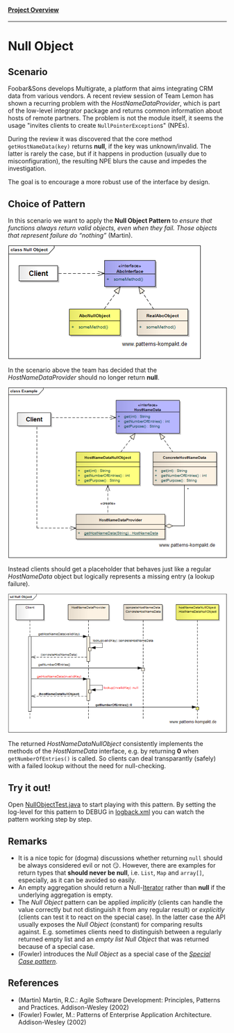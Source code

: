 #### [Project Overview](../../../../../../../README.md)
----

# Null Object

## Scenario

Foobar&Sons develops Multigrate, a platform that aims integrating CRM data from various vendors. A recent review session of Team Lemon has shown a recurring problem with the _HostNameDataProvider_, which is part of the low-level integrator package and returns common information about hosts of remote partners. The problem is not the module itself, it seems the usage "invites clients to create `NullPointerException`s" (NPEs).

During the review it was discovered that the core method `getHostNameData(key)` returns **null**, if the key was unknown/invalid. The latter is rarely the case, but if it happens in production (usually due to misconfiguration), the resulting NPE blurs the cause and impedes the investigation.

The goal is to encourage a more robust use of the interface by design.

## Choice of Pattern
In this scenario we want to apply the **Null Object Pattern** to _ensure that functions always return valid objects, even when they fail. Those objects that represent failure do “nothing”_ (Martin). 

![Test](../../../../../../../doc/patterns/images/null_object_cn.png)

In the scenario above the team has decided that the _HostNameDataProvider_ should no longer return **null**. 

![Test](../../../../../../../doc/patterns/images/null_object_cx.png)

Instead clients should get a placeholder that behaves just like a regular _HostNameData_ object but logically represents a missing entry (a lookup failure).

![Test](../../../../../../../doc/patterns/images/null_object_dx.png)

The returned _HostNameDataNullObject_ consistently implements the methods of the _HostNameData_ interface, e.g. by returning **0** when `getNumberOfEntries()` is called. So clients can deal transparantly (safely) with a failed lookup without the need for null-checking.

## Try it out!

Open [NullObjectTest.java](NullObjectTest.java) to start playing with this pattern. By setting the log-level for this pattern to DEBUG in [logback.xml](../../../../../../../src/main/resources/logback.xml) you can watch the pattern working step by step.

## Remarks
* It is a nice topic for (dogma) discussions whether returning `null` should be always considered evil or not :smirk:. However, there are examples for return types that **should never be null**, i.e. `List`, `Map` and `array[]`, especially, as it can be avoided so easily.
* An empty aggregation should return a Null-[Iterator](../iterator/README.md) rather than **null** if the underlying aggregation is empty.
* The _Null Object_ pattern can be applied _implicitly_ (clients can handle the value correctly but not distinguish it from any regular result) or _explicitly_ (clients can test it to react on the special case). In the latter case the API usually exposes the _Null Object_ (constant) for comparing results against. E.g. sometimes clients need to distinguish between a regularly returned empty list and an _empty list Null Object_ that was returned because of a special case.
* (Fowler) introduces the _Null Object_ as a special case of the [_Special Case pattern_](https://martinfowler.com/eaaCatalog/specialCase.html).

## References

* (Martin) Martin, R.C.: Agile Software Development: Principles, Patterns and Practices. Addison-Wesley (2002)
* (Fowler) Fowler, M.: Patterns of Enterprise Application Architecture. Addison-Wesley (2002)